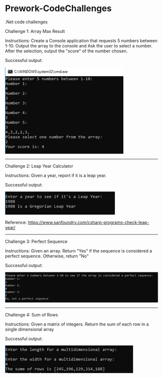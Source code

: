 # Prework-CodeChallenges
.Net code challenges

Challenge 1: Array Max Result

Instructions: Create a Console application that requests 5 numbers between 1-10. Output the array to the console and Ask the user to select a number. After the selection, output the "score" of the number chosen.

Successful output: 

![challenge one](https://github.com/dezteague/Prework-CodeChallenges/blob/master/prework/prework/assets/challenge1.PNG)

*****************************************************************************************************************************************

Challenge 2: Leap Year Calculator

Instructions: Given a year, report if it is a leap year.

Successful output: 

![challenge two](https://github.com/dezteague/Prework-CodeChallenges/blob/master/prework/prework/assets/challenge2.PNG)

Reference: https://www.sanfoundry.com/csharp-programs-check-leap-year/

*****************************************************************************************************************************************

Challenge 3: Perfect Sequence

Instructions: Given an array. Return "Yes" if the sequence is considered a perfect sequence. Otherwise, return "No"

Successful output: 

![challenge three](https://github.com/dezteague/Prework-CodeChallenges/blob/master/prework/prework/assets/challenge3.PNG)

*****************************************************************************************************************************************

Challenge 4: Sum of Rows

Instructions: Given a matrix of integers. Return the sum of each row in a single dimensional array

Successful output: 

![challenge four](https://github.com/dezteague/Prework-CodeChallenges/blob/master/prework/prework/assets/challenge4.PNG)

